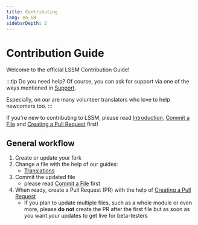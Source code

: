 ```yaml
---
title: Contributing
lang: en_GB
sidebarDepth: 2
---
```


# Contribution Guide

Welcome to the official LSSM Contribution Guide!

:::tip Do you need help?
Of course, you can ask for support via one of the ways mentioned in [Support](./support.md).

Especially, on our <discord/> are many volunteer translators who love to help newcomers too.
:::

If you're new to contributing to LSSM, please read [Introduction][introduction], [Commit a File][commit] and [Creating a Pull Request][pr] first!

## General workflow

1. Create or update your fork
2. Change a file with the help of our guides:
   * [Translations](./contributing/translations.md)
3. Commit the updated file
   * please read [Commit a File][commit] first
4. When ready, create a Pull Request (PR) with the help of [Creating a Pull Request][pr]
   * If you plan to update multiple files, such as a whole module or even more, please **do not** create the PR after the first file but as soon as you want your updates to get live for beta-testers

[introduction]: ./contributing/introduction.md
[commit]: ./contributing/committing.md
[pr]: ./contributing/prs.md
